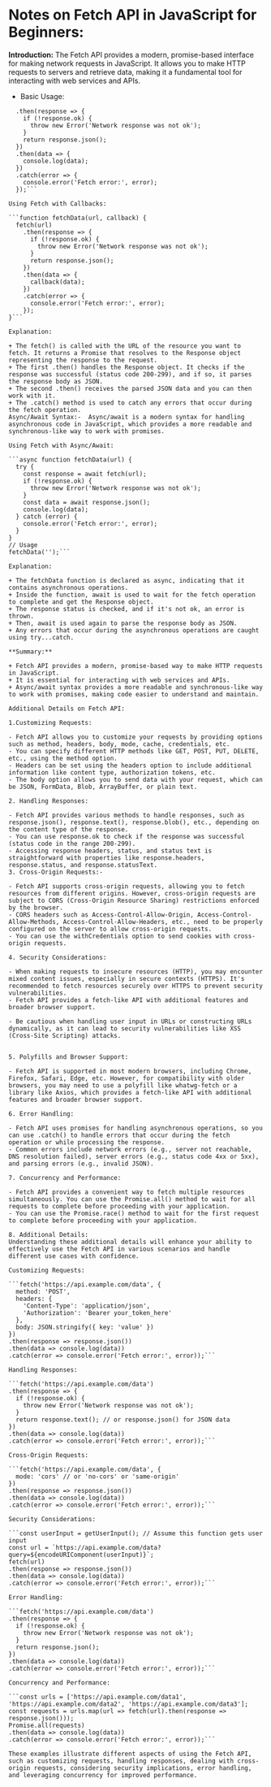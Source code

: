 # Notes on Fetch API in JavaScript for Beginners:

**Introduction:** The Fetch API provides a modern, promise-based interface for making network requests in JavaScript. It allows you to make HTTP requests to servers and retrieve data, making it a fundamental tool for interacting with web services and APIs.

+ Basic Usage:

```fetch('https://jsonplaceholder.typicode.com/todos/1')
  .then(response => {
    if (!response.ok) {
      throw new Error('Network response was not ok');
    }
    return response.json();
  })
  .then(data => {
    console.log(data);
  })
  .catch(error => {
    console.error('Fetch error:', error);
  });```

Using Fetch with Callbacks:

```function fetchData(url, callback) {
  fetch(url)
    .then(response => {
      if (!response.ok) {
        throw new Error('Network response was not ok');
      }
      return response.json();
    })
    .then(data => {
      callback(data);
    })
    .catch(error => {
      console.error('Fetch error:', error);
    });
}```

Explanation:

+ The fetch() is called with the URL of the resource you want to fetch. It returns a Promise that resolves to the Response object representing the response to the request.
+ The first .then() handles the Response object. It checks if the response was successful (status code 200-299), and if so, it parses the response body as JSON.
+ The second .then() receives the parsed JSON data and you can then work with it.
+ The .catch() method is used to catch any errors that occur during the fetch operation.
Async/Await Syntax:-  Async/await is a modern syntax for handling asynchronous code in JavaScript, which provides a more readable and synchronous-like way to work with promises.

Using Fetch with Async/Await:

```async function fetchData(url) {
  try {
    const response = await fetch(url);
    if (!response.ok) {
      throw new Error('Network response was not ok');
    }
    const data = await response.json();
    console.log(data);
  } catch (error) {
    console.error('Fetch error:', error);
  }
}
// Usage
fetchData('');```

Explanation:

+ The fetchData function is declared as async, indicating that it contains asynchronous operations.
+ Inside the function, await is used to wait for the fetch operation to complete and get the Response object.
+ The response status is checked, and if it's not ok, an error is thrown.
+ Then, await is used again to parse the response body as JSON.
+ Any errors that occur during the asynchronous operations are caught using try...catch.

**Summary:**

+ Fetch API provides a modern, promise-based way to make HTTP requests in JavaScript.
+ It is essential for interacting with web services and APIs.
+ Async/await syntax provides a more readable and synchronous-like way to work with promises, making code easier to understand and maintain.

Additional Details on Fetch API:

1.Customizing Requests:

- Fetch API allows you to customize your requests by providing options such as method, headers, body, mode, cache, credentials, etc.
- You can specify different HTTP methods like GET, POST, PUT, DELETE, etc., using the method option.
- Headers can be set using the headers option to include additional information like content type, authorization tokens, etc.
- The body option allows you to send data with your request, which can be JSON, FormData, Blob, ArrayBuffer, or plain text.

2. Handling Responses:

- Fetch API provides various methods to handle responses, such as response.json(), response.text(), response.blob(), etc., depending on the content type of the response.
- You can use response.ok to check if the response was successful (status code in the range 200-299).
- Accessing response headers, status, and status text is straightforward with properties like response.headers, response.status, and response.statusText.
3. Cross-Origin Requests:-

- Fetch API supports cross-origin requests, allowing you to fetch resources from different origins. However, cross-origin requests are subject to CORS (Cross-Origin Resource Sharing) restrictions enforced by the browser.
- CORS headers such as Access-Control-Allow-Origin, Access-Control-Allow-Methods, Access-Control-Allow-Headers, etc., need to be properly configured on the server to allow cross-origin requests.
- You can use the withCredentials option to send cookies with cross-origin requests.

4. Security Considerations:

- When making requests to insecure resources (HTTP), you may encounter mixed content issues, especially in secure contexts (HTTPS). It's recommended to fetch resources securely over HTTPS to prevent security vulnerabilities.
- Fetch API provides a fetch-like API with additional features and broader browser support.

- Be cautious when handling user input in URLs or constructing URLs dynamically, as it can lead to security vulnerabilities like XSS (Cross-Site Scripting) attacks.


5. Polyfills and Browser Support:

- Fetch API is supported in most modern browsers, including Chrome, Firefox, Safari, Edge, etc. However, for compatibility with older browsers, you may need to use a polyfill like whatwg-fetch or a library like Axios, which provides a fetch-like API with additional features and broader browser support.

6. Error Handling:

- Fetch API uses promises for handling asynchronous operations, so you can use .catch() to handle errors that occur during the fetch operation or while processing the response.
- Common errors include network errors (e.g., server not reachable, DNS resolution failed), server errors (e.g., status code 4xx or 5xx), and parsing errors (e.g., invalid JSON).

7. Concurrency and Performance:

- Fetch API provides a convenient way to fetch multiple resources simultaneously. You can use the Promise.all() method to wait for all requests to complete before proceeding with your application.
- You can use the Promise.race() method to wait for the first request to complete before proceeding with your application.

8. Additional Details:
Understanding these additional details will enhance your ability to effectively use the Fetch API in various scenarios and handle different use cases with confidence.

Customizing Requests:

```fetch('https://api.example.com/data', {
  method: 'POST',
  headers: {
    'Content-Type': 'application/json',
    'Authorization': 'Bearer your_token_here'
  },
  body: JSON.stringify({ key: 'value' })
})
.then(response => response.json())
.then(data => console.log(data))
.catch(error => console.error('Fetch error:', error));```

Handling Responses:

```fetch('https://api.example.com/data')
.then(response => {
  if (!response.ok) {
    throw new Error('Network response was not ok');
  }
  return response.text(); // or response.json() for JSON data
})
.then(data => console.log(data))
.catch(error => console.error('Fetch error:', error));```

Cross-Origin Requests:

```fetch('https://api.example.com/data', {
  mode: 'cors' // or 'no-cors' or 'same-origin'
})
.then(response => response.json())
.then(data => console.log(data))
.catch(error => console.error('Fetch error:', error));```

Security Considerations:

```const userInput = getUserInput(); // Assume this function gets user input
const url = `https://api.example.com/data?query=${encodeURIComponent(userInput)}`;
fetch(url)
.then(response => response.json())
.then(data => console.log(data))
.catch(error => console.error('Fetch error:', error));```

Error Handling:

```fetch('https://api.example.com/data')
.then(response => {
  if (!response.ok) {
    throw new Error('Network response was not ok');
  }
  return response.json();
})
.then(data => console.log(data))
.catch(error => console.error('Fetch error:', error));```

Concurrency and Performance:

```const urls = ['https://api.example.com/data1', 'https://api.example.com/data2', 'https://api.example.com/data3'];
const requests = urls.map(url => fetch(url).then(response => response.json()));
Promise.all(requests)
.then(data => console.log(data))
.catch(error => console.error('Fetch error:', error));```

These examples illustrate different aspects of using the Fetch API, such as customizing requests, handling responses, dealing with cross-origin requests, considering security implications, error handling, and leveraging concurrency for improved performance.